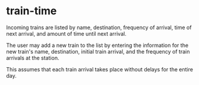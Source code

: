# train-time

Incoming trains are listed by name, destination, frequency of arrival, time of next arrival, and amount of time until next arrival.

The user may add a new train to the list by entering the information for the new train's name, destination, initial train arrival, and the frequency of train arrivals at the station.

This assumes that each train arrival takes place without delays for the entire day.